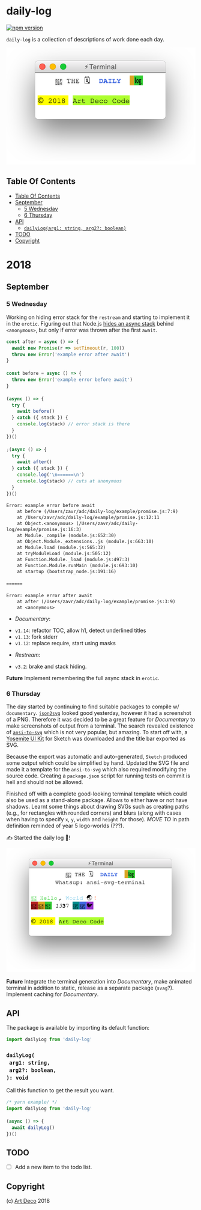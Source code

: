 # daily-log

[![npm version](https://badge.fury.io/js/daily-log.svg)](https://npmjs.org/package/daily-log)

`daily-log` is a collection of descriptions of work done each day.

![terminal](images/index.svg)

## Table Of Contents

- [Table Of Contents](#table-of-contents)
- [September](#september)
  * [5 Wednesday](#5-wednesday)
  * [6 Thursday](#6-thursday)
- [API](#api)
  * [`dailyLog(arg1: string, arg2?: boolean)`](#dailylogarg1-stringarg2-boolean-void)
- [TODO](#todo)
- [Copyright](#copyright)

# 2018



## September

### 5 Wednesday

Working on hiding error stack for the `restream` and starting to implement it in the `erotic`. Figuring out that Node.js [hides an async stack](https://github.com/nodejs/node/issues/11865) behind `<anonymous>`, but only if error was thrown after the first `await`.

```js
const after = async () => {
  await new Promise(r => setTimeout(r, 100))
  throw new Error('example error after await')
}

const before = async () => {
  throw new Error('example error before await')
}

(async () => {
  try {
    await before()
  } catch ({ stack }) {
    console.log(stack) // error stack is there
  }
})()

;(async () => {
  try {
    await after()
  } catch ({ stack }) {
    console.log('\n======\n')
    console.log(stack) // cuts at anonymous
  }
})()
```

```
Error: example error before await
    at before (/Users/zavr/adc/daily-log/example/promise.js:7:9)
    at /Users/zavr/adc/daily-log/example/promise.js:12:11
    at Object.<anonymous> (/Users/zavr/adc/daily-log/example/promise.js:16:3)
    at Module._compile (module.js:652:30)
    at Object.Module._extensions..js (module.js:663:10)
    at Module.load (module.js:565:32)
    at tryModuleLoad (module.js:505:12)
    at Function.Module._load (module.js:497:3)
    at Function.Module.runMain (module.js:693:10)
    at startup (bootstrap_node.js:191:16)

======

Error: example error after await
    at after (/Users/zavr/adc/daily-log/example/promise.js:3:9)
    at <anonymous>
```

- _Documentary_:
 + `v1.14`: refactor TOC, allow h1, detect underlined titles
 + `v1.13`: fork stderr
 + `v1.12`: replace require, start using masks
- _Restream_:
 + `v3.2`: brake and stack hiding.


**Future** Implement remembering the full async stack in `erotic`.

### 6 Thursday

The day started by continuing to find suitable packages to compile w/ `documentary`. [`json2svg`](https://www.npmjs.com/package/json2csv) looked good yesterday, however it had a screenshot of a PNG. Therefore it was decided to be a great feature for _Documentary_ to make screenshots of output from a terminal. The search revealed existence of [`ansi-to-svg`](https://github.com/F1LT3R/ansi-to-svg) which is not very popular, but amazing. To start off with, a [Yosemite UI Kit](https://www.sketchappsources.com/tag/yosemite.html) for Sketch was downloaded and the title bar exported as SVG.

Because the export was automatic and auto-generated, `Sketch` produced some output which could be simplified by hand. Updated the SVG file and made it a template for the `ansi-to-svg` which also required modifying the source code. Creating a `package.json` script for running tests on commit is hell and should not be allowed.

Finished off with a complete good-looking terminal template which could also be used as a stand-alone package. Allows to either have or not have shadows. Learnt some things about drawing SVGs such as creating paths (e.g., for rectangles with rounded corners) and blurs (along with cases when having to specify `x`, `y`, `width` and `height` for those). _MOVE TO_ in path definition reminded of year 5 logo-worlds (???).

✍️ Started the daily log 🎉!

![terminal](images/terminal.svg)

**Future** Integrate the terminal generation into _Documentary_, make animated terminal in addition to static, release as a separate package (`svag`?). Implement caching for _Documentary_.

## API

The package is available by importing its default function:

```js
import dailyLog from 'daily-log'
```

### `dailyLog(`<br/>&nbsp;&nbsp;`arg1: string,`<br/>&nbsp;&nbsp;`arg2?: boolean,`<br/>`): void`

Call this function to get the result you want.

```js
/* yarn example/ */
import dailyLog from 'daily-log'

(async () => {
  await dailyLog()
})()
```

## TODO

- [ ] Add a new item to the todo list.

## Copyright

(c) [Art Deco][1] 2018

[1]: https://artdeco.bz
